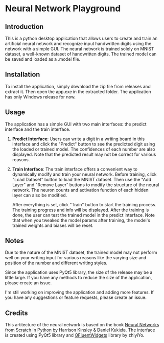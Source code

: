 # Neural Network Playground

## Introduction
This is a python desktop application that allows users to create and train an artificial neural network and recognize input handwritten digits using the network with a simple GUI. The neural network is trained solely on MNIST dataset, a well-known dataset of handwritten digits. The trained model can be saved and loaded as a .model file.

## Installation
To install the application, simply download the zip file from releases and extract it. Then open the app.exe in the extracted folder. The application has only Windows release for now.

## Usage
The application has a simple GUI with two main interfaces: the predict interface and the train interface.

1. **Predict Interface**:
    Users can write a digit in a writing board in this interface and click the "Predict" button to see the predicted digit using the loaded or trained model. The confidences of each number are also displayed. Note that the predicted result may not be correct for various reasons.

2. **Train Interface**:
    The train interface offers a convenient way to dynamically modify and train your neural network. Before training, click "Load Dataset" button to load the MNIST dataset. Then use the "Add Layer" and "Remove Layer" buttons to modify the structure of the neural network. The neuron counts and activation function of each hidden layer can also be modified. 

    After everything is set, click "Train" button to start the training process. The training progress and info will be displayed. After the training is done, the user can test the trained model in the predict interface. Note that when you tweaked the model params after training, the model's trained weights and biases will be reset.

## Notes
Due to the nature of the MNIST dataset, the trained model may not perform well on your writing input for various reasons like the varying size and position of the number and different writing styles. 

Since the application uses PyQt5 library, the size of the release may be a little large. If you have any methods to reduce the size of the application, please create an issue.

I'm still working on improving the application and adding more features. If you have any suggestions or feature requests, please create an issue.

## Credits
This artitecture of the neural network is based on the book [Neural Networks from Scratch in Python](https://nnfs.io/) by Harrison Kinsley & Daniel Kukieła. The interface is created using PyQt5 library and [QFluentWidgets](https://github.com/zhiyiYo/PyQt-Fluent-Widgets) library by zhiyiYo.
